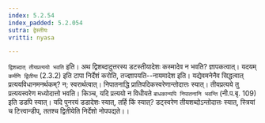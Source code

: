 ```yaml
---
index: 5.2.54
index_padded: 5.2.054
sutra: द्वेस्तीयः
vritti: nyasa

---
```

`द्विशब्दात् तीयप्रत्ययो भवति` इति। अथ द्विशब्दादुत्तरस्य डटस्तीयादेशः कस्मादेव न भवति? ज्ञापकत्वात्। यदयम् `कर्मणि द्वितीया` (2.3.2) इति टापा निर्देशं करोति, तज्ज्ञापयति--नायमादेश इति। यद्येवमनेनैव सिद्धत्वात् प्रत्ययविधानमनर्थकम्? न; स्वरार्थत्वात्। निपातनाद्धि प्रातिपदिकस्वरेणान्तोदात्तः स्यात्। तीयप्रत्यये तु प्रत्ययस्वरेण मध्योदात्तो भवति। किञ्च, यदि प्रत्ययो न विधीयते `बाधकान्यपि निपातनानि भवन्ति` (नी.प.बृ. 109) इति डडपि स्यात्। यदि पुनरयं डडादेशः स्यात्, तर्हि किं स्यात्? डट्स्वरेण तीयशब्दोऽन्तोदात्तः स्यात्, स्त्रियां च टित्त्वान्डीप्, ततश्च द्वितीयेति निर्देशो नोपपद्यते।।